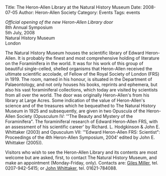 Title: The Heron-Allen Library at the Natural History Museum
Date: 2008-07-05
Author: Heron-Allen Society
Category: Events
Tags: events

*Official opening of the new Heron-Allen Library door*  
8th Annual Symposium  
5th July, 2008  
Natural History Museum  
London

The Natural History Museum houses the scientific library of Edward Heron-Allen. It is probably the finest and most comprehensive holding of literature on the Foraminifera in the world. It was for his work of this group of beautiful single-celled, shelled organisms that Heron-Allen received the ultimate scientific accolade, of Fellow of the Royal Society of London (FRS) in 1919. The room, named in his honour, is situated in the Department of Palaeontology, and not only houses his books, reprints and ephemera, but also his vast foraminiferal collections, which today are visited by scientists from all over the world. The door was originally Heron-Allen's from his library at Large Acres. Some indication of the value of Heron-Allen's science and of the treasures which he bequeathed to The Natural History Museum in 1925 and subsequently, are given in two Opuscula of the Heron-Allen Society (Opusculum IV: '"The Beauty and Mystery of the Foraminifera". The foraminiferal research of Edward Heron-Allen FRS, with an assessment of his scientific career' by Richard. L. Hodgkinson & John E. Whittaker (2003) and Opusculum VII: '"Edward Heron-Allen FRS: Scientist": Proceedings of the 4th Heron-Allen Symposium, 2004' edited by John E. Whittaker (2005)).

Visitors who wish to see the Heron-Allen Library and its contents are most welcome but are asked, first, to contact The Natural History Museum, and make an appointment (Monday-Friday, only). Contacts are: [Giles Miller](mailto:cgm@nhm.ac.uk), tel. 0207-942-5415; or [John Whittaker](mailto:j.whittaker@nhm.ac.uk), tel. 01621-784088.
